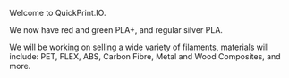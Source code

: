 Welcome to QuickPrint.IO. 


We now have red and green PLA+, and regular silver PLA.

We will be working on selling a wide variety of filaments, materials will include: PET, FLEX, ABS, Carbon Fibre, Metal and Wood Composites, and more.